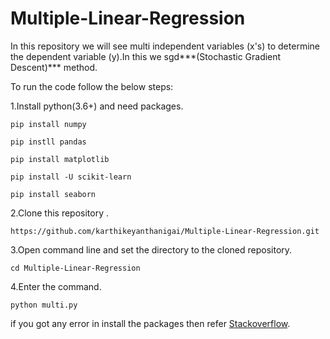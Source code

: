 # Multiple-Linear-Regression
In this repository we will see multi independent variables (x's) to determine the dependent variable (y).In this we sgd***(Stochastic Gradient Descent)*** method.


To run the code follow the below steps:

1.Install python(3.6+) and need packages.
```
pip install numpy
```
```
pip instll pandas
```
```
pip install matplotlib
```
```
pip install -U scikit-learn
```
```
pip install seaborn
```

2.Clone this repository .
```
https://github.com/karthikeyanthanigai/Multiple-Linear-Regression.git
```
3.Open command line and set the directory to the cloned repository.
```
cd Multiple-Linear-Regression
```
4.Enter the command.
```
python multi.py
```

if you got any error in install the packages then refer [Stackoverflow](https://www.stackoverflow.com).




